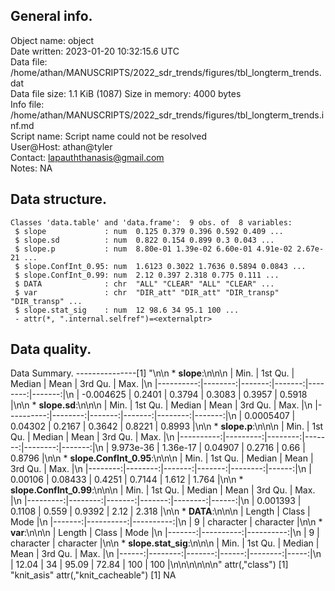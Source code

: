 <!-- This is a markdown file. -->


 General info.
---------------

Object name:    object      
Date written:   2023-01-20 10:32:15.6 UTC  
Data file:      /home/athan/MANUSCRIPTS/2022_sdr_trends/figures/tbl_longterm_trends.dat      
Data file size: 1.1 KiB (1087) 
Size in memory: 4000 bytes      
Info file:      /home/athan/MANUSCRIPTS/2022_sdr_trends/figures/tbl_longterm_trends.inf.md      
Script name:    Script name could not be resolved      
User@Host:      athan@tyler   
Contact:        <lapauththanasis@gmail.com>      
Notes:          NA      


 Data structure.
-----------------

```
Classes 'data.table' and 'data.frame':	9 obs. of  8 variables:
 $ slope             : num  0.125 0.379 0.396 0.592 0.409 ...
 $ slope.sd          : num  0.822 0.154 0.899 0.3 0.043 ...
 $ slope.p           : num  8.80e-01 1.39e-02 6.60e-01 4.91e-02 2.67e-21 ...
 $ slope.ConfInt_0.95: num  1.6123 0.3022 1.7636 0.5894 0.0843 ...
 $ slope.ConfInt_0.99: num  2.12 0.397 2.318 0.775 0.111 ...
 $ DATA              : chr  "ALL" "CLEAR" "ALL" "CLEAR" ...
 $ var               : chr  "DIR_att" "DIR_att" "DIR_transp" "DIR_transp" ...
 $ slope.stat_sig    : num  12 98.6 34 95.1 100 ...
 - attr(*, ".internal.selfref")=<externalptr> 
```


 Data quality.
---------------
 Data Summary.
---------------[1] "\n\n  * **slope**:\n\n\n    |      Min. | 1st Qu. | Median |   Mean | 3rd Qu. |   Max. |\n    |----------:|--------:|-------:|-------:|--------:|-------:|\n    | -0.004625 |  0.2401 | 0.3794 | 0.3083 |  0.3957 | 0.5918 |\n\n  * **slope.sd**:\n\n\n    |      Min. | 1st Qu. | Median |   Mean | 3rd Qu. |   Max. |\n    |----------:|--------:|-------:|-------:|--------:|-------:|\n    | 0.0005407 | 0.04302 | 0.2167 | 0.3642 |  0.8221 | 0.8993 |\n\n  * **slope.p**:\n\n\n    |      Min. |  1st Qu. |  Median |   Mean | 3rd Qu. |   Max. |\n    |----------:|---------:|--------:|-------:|--------:|-------:|\n    | 9.973e-36 | 1.36e-17 | 0.04907 | 0.2716 |    0.66 | 0.8796 |\n\n  * **slope.ConfInt_0.95**:\n\n\n    |    Min. | 1st Qu. | Median |   Mean | 3rd Qu. |  Max. |\n    |--------:|--------:|-------:|-------:|--------:|------:|\n    | 0.00106 | 0.08433 | 0.4251 | 0.7144 |   1.612 | 1.764 |\n\n  * **slope.ConfInt_0.99**:\n\n\n    |     Min. | 1st Qu. | Median |   Mean | 3rd Qu. |  Max. |\n    |---------:|--------:|-------:|-------:|--------:|------:|\n    | 0.001393 |  0.1108 |  0.559 | 0.9392 |    2.12 | 2.318 |\n\n  * **DATA**:\n\n\n    | Length |     Class |      Mode |\n    |-------:|----------:|----------:|\n    |      9 | character | character |\n\n  * **var**:\n\n\n    | Length |     Class |      Mode |\n    |-------:|----------:|----------:|\n    |      9 | character | character |\n\n  * **slope.stat_sig**:\n\n\n    |  Min. | 1st Qu. | Median |  Mean | 3rd Qu. | Max. |\n    |------:|--------:|-------:|------:|--------:|-----:|\n    | 12.04 |      34 |  95.09 | 72.84 |     100 |  100 |\n\n\n<!-- end of list -->\n\n\n"
attr(,"class")
[1] "knit_asis"
attr(,"knit_cacheable")
[1] NA
